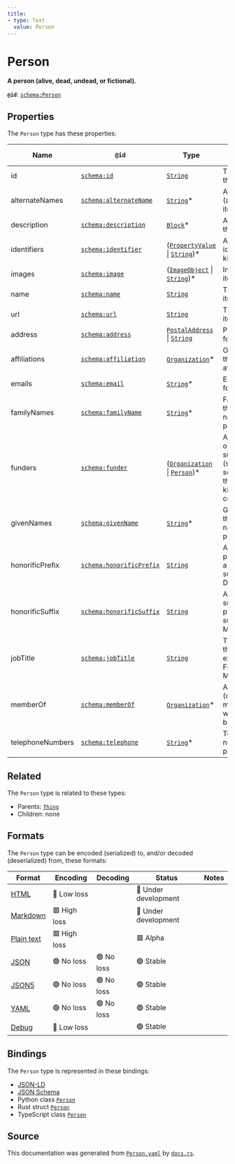 ```yaml
---
title:
- type: Text
  value: Person
---
```


# Person

**A person (alive, dead, undead, or fictional).**

**`@id`**: [`schema:Person`](https://schema.org/Person)

## Properties

The `Person` type has these properties:

| Name             | `@id`                                                          | Type                                                                                                                                                       | Description                                                                                               | Inherited from                                                      |
| ---------------- | -------------------------------------------------------------- | ---------------------------------------------------------------------------------------------------------------------------------------------------------- | --------------------------------------------------------------------------------------------------------- | ------------------------------------------------------------------- |
| id               | [`schema:id`](https://schema.org/id)                           | [`String`](https://stencila.dev/docs/reference/schema/data/string)                                                                                         | The identifier for this item                                                                              | [`Entity`](https://stencila.dev/docs/reference/schema/other/entity) |
| alternateNames   | [`schema:alternateName`](https://schema.org/alternateName)     | [`String`](https://stencila.dev/docs/reference/schema/data/string)*                                                                                        | Alternate names (aliases) for the item.                                                                   | [`Thing`](https://stencila.dev/docs/reference/schema/other/thing)   |
| description      | [`schema:description`](https://schema.org/description)         | [`Block`](https://stencila.dev/docs/reference/schema/prose/block)*                                                                                         | A description of the item.                                                                                | [`Thing`](https://stencila.dev/docs/reference/schema/other/thing)   |
| identifiers      | [`schema:identifier`](https://schema.org/identifier)           | ([`PropertyValue`](https://stencila.dev/docs/reference/schema/other/property-value) \| [`String`](https://stencila.dev/docs/reference/schema/data/string))* | Any kind of identifier for any kind of Thing.                                                             | [`Thing`](https://stencila.dev/docs/reference/schema/other/thing)   |
| images           | [`schema:image`](https://schema.org/image)                     | ([`ImageObject`](https://stencila.dev/docs/reference/schema/works/image-object) \| [`String`](https://stencila.dev/docs/reference/schema/data/string))*    | Images of the item.                                                                                       | [`Thing`](https://stencila.dev/docs/reference/schema/other/thing)   |
| name             | [`schema:name`](https://schema.org/name)                       | [`String`](https://stencila.dev/docs/reference/schema/data/string)                                                                                         | The name of the item.                                                                                     | [`Thing`](https://stencila.dev/docs/reference/schema/other/thing)   |
| url              | [`schema:url`](https://schema.org/url)                         | [`String`](https://stencila.dev/docs/reference/schema/data/string)                                                                                         | The URL of the item.                                                                                      | [`Thing`](https://stencila.dev/docs/reference/schema/other/thing)   |
| address          | [`schema:address`](https://schema.org/address)                 | [`PostalAddress`](https://stencila.dev/docs/reference/schema/other/postal-address) \| [`String`](https://stencila.dev/docs/reference/schema/data/string)   | Postal address for the person.                                                                            | [`Person`](https://stencila.dev/docs/reference/schema/other/person) |
| affiliations     | [`schema:affiliation`](https://schema.org/affiliation)         | [`Organization`](https://stencila.dev/docs/reference/schema/other/organization)*                                                                           | Organizations that the person is affiliated with.                                                         | [`Person`](https://stencila.dev/docs/reference/schema/other/person) |
| emails           | [`schema:email`](https://schema.org/email)                     | [`String`](https://stencila.dev/docs/reference/schema/data/string)*                                                                                        | Email addresses for the person.                                                                           | [`Person`](https://stencila.dev/docs/reference/schema/other/person) |
| familyNames      | [`schema:familyName`](https://schema.org/familyName)           | [`String`](https://stencila.dev/docs/reference/schema/data/string)*                                                                                        | Family name. In the U.S., the last name of a person.                                                      | [`Person`](https://stencila.dev/docs/reference/schema/other/person) |
| funders          | [`schema:funder`](https://schema.org/funder)                   | ([`Organization`](https://stencila.dev/docs/reference/schema/other/organization) \| [`Person`](https://stencila.dev/docs/reference/schema/other/person))*  | A person or organization that supports (sponsors) something through some kind of financial contribution.  | [`Person`](https://stencila.dev/docs/reference/schema/other/person) |
| givenNames       | [`schema:givenName`](https://schema.org/givenName)             | [`String`](https://stencila.dev/docs/reference/schema/data/string)*                                                                                        | Given name. In the U.S., the first name of a person.                                                      | [`Person`](https://stencila.dev/docs/reference/schema/other/person) |
| honorificPrefix  | [`schema:honorificPrefix`](https://schema.org/honorificPrefix) | [`String`](https://stencila.dev/docs/reference/schema/data/string)                                                                                         | An honorific prefix preceding a person's name such as Dr/Mrs/Mr.                                          | [`Person`](https://stencila.dev/docs/reference/schema/other/person) |
| honorificSuffix  | [`schema:honorificSuffix`](https://schema.org/honorificSuffix) | [`String`](https://stencila.dev/docs/reference/schema/data/string)                                                                                         | An honorific suffix after a person's name such as MD/PhD/MSCSW.                                           | [`Person`](https://stencila.dev/docs/reference/schema/other/person) |
| jobTitle         | [`schema:jobTitle`](https://schema.org/jobTitle)               | [`String`](https://stencila.dev/docs/reference/schema/data/string)                                                                                         | The job title of the person (for example, Financial Manager).                                             | [`Person`](https://stencila.dev/docs/reference/schema/other/person) |
| memberOf         | [`schema:memberOf`](https://schema.org/memberOf)               | [`Organization`](https://stencila.dev/docs/reference/schema/other/organization)*                                                                           | An organization (or program membership) to which this person belongs.                                     | [`Person`](https://stencila.dev/docs/reference/schema/other/person) |
| telephoneNumbers | [`schema:telephone`](https://schema.org/telephone)             | [`String`](https://stencila.dev/docs/reference/schema/data/string)*                                                                                        | Telephone numbers for the person.                                                                         | [`Person`](https://stencila.dev/docs/reference/schema/other/person) |

## Related

The `Person` type is related to these types:

- Parents: [`Thing`](https://stencila.dev/docs/reference/schema/other/thing)
- Children: none

## Formats

The `Person` type can be encoded (serialized) to, and/or decoded (deserialized) from, these formats:

| Format                                                           | Encoding       | Decoding     | Status                 | Notes |
| ---------------------------------------------------------------- | -------------- | ------------ | ---------------------- | ----- |
| [HTML](https://stencila.dev/docs/reference/formats/{name})       | 🔷 Low loss     |              | 🚧 Under development    |       |
| [Markdown](https://stencila.dev/docs/reference/formats/{name})   | 🟥 High loss    |              | 🚧 Under development    |       |
| [Plain text](https://stencila.dev/docs/reference/formats/{name}) | 🟥 High loss    |              | 🟥 Alpha                |       |
| [JSON](https://stencila.dev/docs/reference/formats/{name})       | 🟢 No loss      | 🟢 No loss    | 🟢 Stable               |       |
| [JSON5](https://stencila.dev/docs/reference/formats/{name})      | 🟢 No loss      | 🟢 No loss    | 🟢 Stable               |       |
| [YAML](https://stencila.dev/docs/reference/formats/{name})       | 🟢 No loss      | 🟢 No loss    | 🟢 Stable               |       |
| [Debug](https://stencila.dev/docs/reference/formats/{name})      | 🔷 Low loss     |              | 🟢 Stable               |       |

## Bindings

The `Person` type is represented in these bindings:

- [JSON-LD](https://stencila.dev/Person.jsonld)
- [JSON Schema](https://stencila.dev/Person.schema.json)
- Python class [`Person`](https://github.com/stencila/stencila/blob/main/python/stencila/types/person.py)
- Rust struct [`Person`](https://github.com/stencila/stencila/blob/main/rust/schema/src/types/person.rs)
- TypeScript class [`Person`](https://github.com/stencila/stencila/blob/main/typescript/src/types/Person.ts)

## Source

This documentation was generated from [`Person.yaml`](https://github.com/stencila/stencila/blob/main/schema/Person.yaml) by [`docs.rs`](https://github.com/stencila/stencila/blob/main/rust/schema-gen/src/docs.rs).